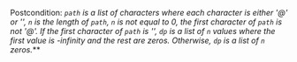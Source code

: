 Postcondition: ***`path` is a list of characters where each character is either '@' or '*', `n` is the length of `path`, `n` is not equal to 0, the first character of `path` is not '@'. If the first character of `path` is '*', `dp` is a list of `n` values where the first value is -infinity and the rest are zeros. Otherwise, `dp` is a list of `n` zeros.***